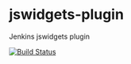 jswidgets-plugin
================

Jenkins jswidgets plugin

[![Build Status](https://huschteguzzel.de/hudson/buildStatus/icon?job=jenkinsci-jswidgets-plugin)](https://huschteguzzel.de/hudson/job/jenkinsci-jswidgets-plugin/)
